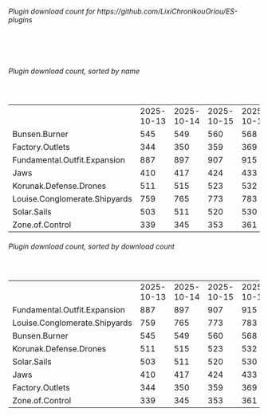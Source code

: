 <h6>Plugin download count for https://github.com/LixiChronikouOriou/ES-plugins</h6><br>
<br>
<h6>Plugin download count, sorted by name</h6><sub><sup><br>
<table>
	<tr>
		<td></td>
		<td>2025-10-13</td>
		<td>2025-10-14</td>
		<td>2025-10-15</td>
		<td>2025-10-16</td>
		<td>2025-10-17</td>
		<td>2025-10-18</td>
		<td>2025-10-19</td>
		<td>today +</td>
	</tr>
	<tr>
		<td>Bunsen.Burner</td>
		<td>545</td>
		<td>549</td>
		<td>560</td>
		<td>568</td>
		<td>578</td>
		<td>593</td>
		<td>599</td>
		<td>+ 6</td>
	</tr>
	<tr>
		<td>Factory.Outlets</td>
		<td>344</td>
		<td>350</td>
		<td>359</td>
		<td>369</td>
		<td>380</td>
		<td>394</td>
		<td>400</td>
		<td>+ 6</td>
	</tr>
	<tr>
		<td>Fundamental.Outfit.Expansion</td>
		<td>887</td>
		<td>897</td>
		<td>907</td>
		<td>915</td>
		<td>931</td>
		<td>949</td>
		<td>956</td>
		<td>+ 7</td>
	</tr>
	<tr>
		<td>Jaws</td>
		<td>410</td>
		<td>417</td>
		<td>424</td>
		<td>433</td>
		<td>443</td>
		<td>458</td>
		<td>466</td>
		<td>+ 8</td>
	</tr>
	<tr>
		<td>Korunak.Defense.Drones</td>
		<td>511</td>
		<td>515</td>
		<td>523</td>
		<td>532</td>
		<td>542</td>
		<td>555</td>
		<td>560</td>
		<td>+ 5</td>
	</tr>
	<tr>
		<td>Louise.Conglomerate.Shipyards</td>
		<td>759</td>
		<td>765</td>
		<td>773</td>
		<td>783</td>
		<td>794</td>
		<td>812</td>
		<td>817</td>
		<td>+ 5</td>
	</tr>
	<tr>
		<td>Solar.Sails</td>
		<td>503</td>
		<td>511</td>
		<td>520</td>
		<td>530</td>
		<td>539</td>
		<td>552</td>
		<td>557</td>
		<td>+ 5</td>
	</tr>
	<tr>
		<td>Zone.of.Control</td>
		<td>339</td>
		<td>345</td>
		<td>353</td>
		<td>361</td>
		<td>372</td>
		<td>382</td>
		<td>388</td>
		<td>+ 6</td>
	</tr>
</table>
</sub></sup>
<h6>Plugin download count, sorted by download count</h6><sub><sup><br>
<table>
	<tr>
		<td></td>
		<td>2025-10-13</td>
		<td>2025-10-14</td>
		<td>2025-10-15</td>
		<td>2025-10-16</td>
		<td>2025-10-17</td>
		<td>2025-10-18</td>
		<td>2025-10-19</td>
		<td>today +</td>
	</tr>
	<tr>
		<td>Fundamental.Outfit.Expansion</td>
		<td>887</td>
		<td>897</td>
		<td>907</td>
		<td>915</td>
		<td>931</td>
		<td>949</td>
		<td>956</td>
		<td>+ 7</td>
	</tr>
	<tr>
		<td>Louise.Conglomerate.Shipyards</td>
		<td>759</td>
		<td>765</td>
		<td>773</td>
		<td>783</td>
		<td>794</td>
		<td>812</td>
		<td>817</td>
		<td>+ 5</td>
	</tr>
	<tr>
		<td>Bunsen.Burner</td>
		<td>545</td>
		<td>549</td>
		<td>560</td>
		<td>568</td>
		<td>578</td>
		<td>593</td>
		<td>599</td>
		<td>+ 6</td>
	</tr>
	<tr>
		<td>Korunak.Defense.Drones</td>
		<td>511</td>
		<td>515</td>
		<td>523</td>
		<td>532</td>
		<td>542</td>
		<td>555</td>
		<td>560</td>
		<td>+ 5</td>
	</tr>
	<tr>
		<td>Solar.Sails</td>
		<td>503</td>
		<td>511</td>
		<td>520</td>
		<td>530</td>
		<td>539</td>
		<td>552</td>
		<td>557</td>
		<td>+ 5</td>
	</tr>
	<tr>
		<td>Jaws</td>
		<td>410</td>
		<td>417</td>
		<td>424</td>
		<td>433</td>
		<td>443</td>
		<td>458</td>
		<td>466</td>
		<td>+ 8</td>
	</tr>
	<tr>
		<td>Factory.Outlets</td>
		<td>344</td>
		<td>350</td>
		<td>359</td>
		<td>369</td>
		<td>380</td>
		<td>394</td>
		<td>400</td>
		<td>+ 6</td>
	</tr>
	<tr>
		<td>Zone.of.Control</td>
		<td>339</td>
		<td>345</td>
		<td>353</td>
		<td>361</td>
		<td>372</td>
		<td>382</td>
		<td>388</td>
		<td>+ 6</td>
	</tr>
</table>
</sub></sup>
